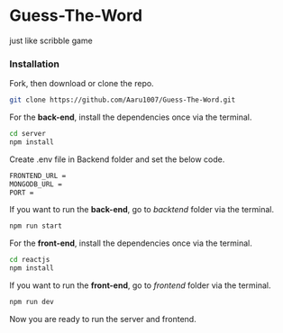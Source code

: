 # Guess-The-Word
just like scribble game


### Installation


Fork, then download or clone the repo.
```bash
git clone https://github.com/Aaru1007/Guess-The-Word.git
```

For the **back-end**, install the dependencies once via the terminal.
```bash
cd server
npm install
```

Create .env file in Backend folder and set the below code.
```bash
FRONTEND_URL = 
MONGODB_URL =
PORT =
```

If you want to run the **back-end**, go to *backtend* folder via the terminal.
```bash
npm run start
```

For the **front-end**, install the dependencies once via the terminal.
```bash
cd reactjs
npm install
```

If you want to run the **front-end**, go to *frontend* folder via the terminal.
```bash
npm run dev
```

Now you are ready to run the server and frontend.

<br />
